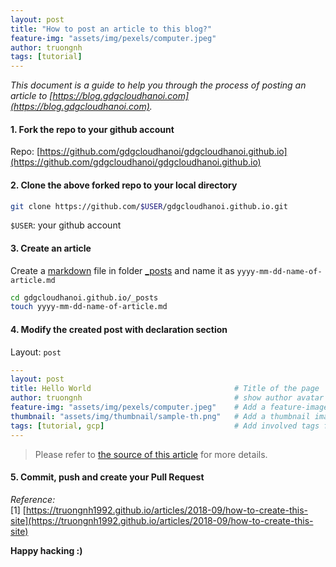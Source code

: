 ```yaml
---
layout: post
title: "How to post an article to this blog?"
feature-img: "assets/img/pexels/computer.jpeg"
author: truongnh
tags: [tutorial]
---
```


*This document is a guide to help you through the process of posting an article to [https://blog.gdgcloudhanoi.com](https://blog.gdgcloudhanoi.com).*  



#### 1. Fork the repo to your github account

Repo: [https://github.com/gdgcloudhanoi/gdgcloudhanoi.github.io](https://github.com/gdgcloudhanoi/gdgcloudhanoi.github.io)

#### 2. Clone the above forked repo to your local directory

```sh
git clone https://github.com/$USER/gdgcloudhanoi.github.io.git
```

`$USER`: your github account

#### 3. Create an article 

Create a [markdown](https://github.com/adam-p/markdown-here/wiki/Markdown-Cheatsheet) file in folder [\_posts](https://github.com/gdgcloudhanoi/gdgcloudhanoi.github.io/tree/master/_posts) and name it as `yyyy-mm-dd-name-of-article.md`

```sh
cd gdgcloudhanoi.github.io/_posts
touch yyyy-mm-dd-name-of-article.md
```

#### 4. Modify the created post with declaration section

Layout: `post`

```yaml
---
layout: post
title: Hello World                                # Title of the page
author: truongnh                                  # show author avatar and name, for example: truongnh, huynq, hoanh, huynq
feature-img: "assets/img/pexels/computer.jpeg"    # Add a feature-image to the post
thumbnail: "assets/img/thumbnail/sample-th.png"   # Add a thumbnail image on blog view
tags: [tutorial, gcp]                             # Add involved tags for the article, for example: kubernetes, gcp, linux,...		
---
```

> Please refer to [the source of this article](https://raw.githubusercontent.com/gdgcloudhanoi/gdgcloudhanoi.github.io/master/_posts/2019-01-03-How-to-post-an-article.md) for more details.

#### 5. Commit, push and create your Pull Request

*Reference:*  
[1] [https://truongnh1992.github.io/articles/2018-09/how-to-create-this-site](https://truongnh1992.github.io/articles/2018-09/how-to-create-this-site) 

**Happy hacking :)**
